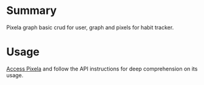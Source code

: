 # Summary

Pixela graph basic crud for user, graph and pixels for habit tracker.

# Usage

[Access Pixela](https://docs.pixe.la/) and follow the API instructions for deep comprehension on
its usage.